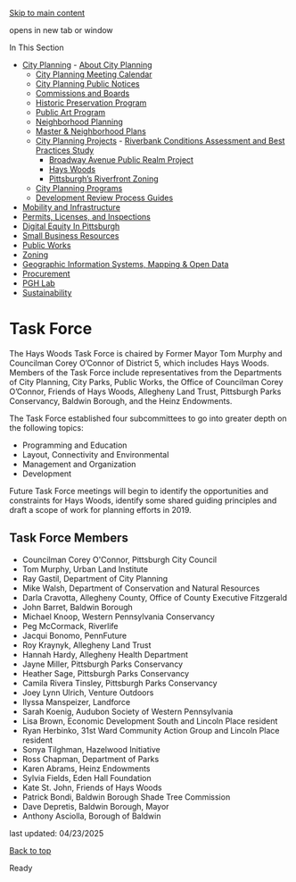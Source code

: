 [Skip to main content](https://www.pittsburghpa.gov/Business-Development/City-Planning/Projects/Hays-Woods/Task-Force#main-content)

opens in new tab or window

In This Section

- [City Planning](https://www.pittsburghpa.gov/Business-Development/City-Planning)  - [About City Planning](https://www.pittsburghpa.gov/Business-Development/City-Planning/About-DCP)
  - [City Planning Meeting Calendar](https://www.pittsburghpa.gov/Business-Development/City-Planning/City-Planning-Meetings)
  - [City Planning Public Notices](https://www.pittsburghpa.gov/Business-Development/City-Planning/Public-Notices)
  - [Commissions and Boards](https://www.pittsburghpa.gov/Business-Development/City-Planning/Commissions-and-Boards)
  - [Historic Preservation Program](https://www.pittsburghpa.gov/Business-Development/City-Planning/Historic-Preservation-Program)
  - [Public Art Program](https://www.pittsburghpa.gov/Business-Development/City-Planning/Public-Art)
  - [Neighborhood Planning](https://www.pittsburghpa.gov/Business-Development/City-Planning/Neighborhood-Planning)
  - [Master & Neighborhood Plans](https://www.pittsburghpa.gov/Business-Development/City-Planning/Master-Neighborhood-Plans)
  - [City Planning Projects](https://www.pittsburghpa.gov/Business-Development/City-Planning/Projects)    - [Riverbank Conditions Assessment and Best Practices Study](https://www.pittsburghpa.gov/Business-Development/City-Planning/Projects/Riverbank-Conditions-Assessment-and-Best-Practices-Study)
    - [Broadway Avenue Public Realm Project](https://www.pittsburghpa.gov/Business-Development/City-Planning/Projects/Broadway-Avenue-Public-Realm-Project)
    - [Hays Woods](https://www.pittsburghpa.gov/Business-Development/City-Planning/Projects/Hays-Woods)
    - [Pittsburgh’s Riverfront Zoning](https://www.pittsburghpa.gov/Business-Development/City-Planning/Projects/Pittsburgh%E2%80%99s-Riverfront-Zoning)
  - [City Planning Programs](https://www.pittsburghpa.gov/Business-Development/City-Planning/Planning-Programs)
  - [Development Review Process Guides](https://www.pittsburghpa.gov/Business-Development/City-Planning/Process-Guides)
- [Mobility and Infrastructure](https://www.pittsburghpa.gov/Business-Development/Mobility-and-Infrastructure)
- [Permits, Licenses, and Inspections](https://www.pittsburghpa.gov/Business-Development/Permits-Licenses-and-Inspections)
- [Digital Equity In Pittsburgh](https://www.pittsburghpa.gov/Business-Development/Digital-Equity-In-Pittsburgh)
- [Small Business Resources](https://www.pittsburghpa.gov/Business-Development/Small-Business-Resources)
- [Public Works](https://www.pittsburghpa.gov/Business-Development/Public-Works)
- [Zoning](https://www.pittsburghpa.gov/Business-Development/Zoning)
- [Geographic Information Systems, Mapping & Open Data](https://www.pittsburghpa.gov/Business-Development/Geographic-Information-Systems-Mapping-Open-Data)
- [Procurement](https://www.pittsburghpa.gov/Business-Development/Procurement)
- [PGH Lab](https://www.pittsburghpa.gov/Business-Development/PGH-Lab)
- [Sustainability](https://www.pittsburghpa.gov/Business-Development/Sustainability)

# Task Force

The Hays Woods Task Force is chaired by Former Mayor Tom Murphy and Councilman Corey O’Connor of District 5, which includes Hays Woods. Members of the Task Force include representatives from the Departments of City Planning, City Parks, Public Works, the Office of Councilman Corey O’Connor, Friends of Hays Woods, Allegheny Land Trust, Pittsburgh Parks Conservancy, Baldwin Borough, and the Heinz Endowments.

The Task Force established four subcommittees to go into greater depth on the following topics:

- Programming and Education
- Layout, Connectivity and Environmental
- Management and Organization
- Development

Future Task Force meetings will begin to identify the opportunities and constraints for Hays Woods, identify some shared guiding principles and draft a scope of work for planning efforts in 2019.

## Task Force Members

- Councilman Corey O'Connor, Pittsburgh City Council
- Tom Murphy, Urban Land Institute
- Ray Gastil, Department of City Planning
- Mike Walsh, Department of Conservation and Natural Resources
- Darla Cravotta, Allegheny County, Office of County Executive Fitzgerald
- John Barret, Baldwin Borough
- Michael Knoop, Western Pennsylvania Conservancy
- Peg McCormack, Riverlife
- Jacqui Bonomo, PennFuture
- Roy Kraynyk, Allegheny Land Trust
- Hannah Hardy, Allegheny Health Department
- Jayne Miller, Pittsburgh Parks Conservancy
- Heather Sage, Pittsburgh Parks Conservancy
- Camila Rivera Tinsley, Pittsburgh Parks Conservancy
- Joey Lynn Ulrich, Venture Outdoors
- Ilyssa Manspeizer, Landforce
- Sarah Koenig, Audubon Society of Western Pennsylvania
- Lisa Brown, Economic Development South and Lincoln Place resident
- Ryan Herbinko, 31st Ward Community Action Group and Lincoln Place resident
- Sonya Tilghman, Hazelwood Initiative
- Ross Chapman, Department of Parks
- Karen Abrams, Heinz Endowments
- Sylvia Fields, Eden Hall Foundation
- Kate St. John, Friends of Hays Woods
- Patrick Bondi, Baldwin Borough Shade Tree Commission
- Dave Depretis, Baldwin Borough, Mayor
- Anthony Asciolla, Borough of Baldwin

last updated: 04/23/2025

[Back to top](https://www.pittsburghpa.gov/Business-Development/City-Planning/Projects/Hays-Woods/Task-Force#body-top)

Ready

